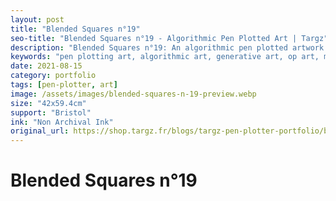 ```yaml
---
layout: post
title: "Blended Squares n°19"
seo-title: "Blended Squares n°19 - Algorithmic Pen Plotted Art | Targz"
description: "Blended Squares n°19: An algorithmic pen plotted artwork featuring geometric patterns. 42x59.4cm non archival ink on Bristol paper."
keywords: "pen plotting art, algorithmic art, generative art, op art, mathematical art, geometric patterns, bristol paper, precision plotting"
date: 2021-08-15
category: portfolio
tags: [pen-plotter, art]
image: /assets/images/blended-squares-n-19-preview.webp
size: "42x59.4cm"
support: "Bristol"
ink: "Non Archival Ink"
original_url: https://shop.targz.fr/blogs/targz-pen-plotter-portfolio/blended-squares-n-19
---
```


# Blended Squares n°19

